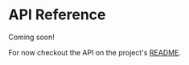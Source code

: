 # API Reference

Coming soon!

For now checkout the API on the project's [README](https://github.com/nwutils/nw-builder#api-reference).
